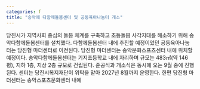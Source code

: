 ```yaml
---
categories: f
title: "송악에 다함께돌봄센터 및 공동육아나눔터 개소"
---
```

당진시가 지역사회 중심의 돌봄 체계를 구축하고 초등돌봄 사각지대를 해소하기 위해 송악다함께돌봄센터를 설치했다. 다함께돌봄센터 내에 추진할 예정이었던 공동육아나눔터는 당진형 마더센터로 이전된다. 당진형 마더센터는 송악문화스프츠센터 내에 위치할 예정이다. 송악다함께돌봄센터는 기지초등학교 내에 자리하며 규모는 483㎡(약 146평), 지하 1층, 지상 2층 규모로 건립된다. 준공식과 개소식은 동시에 오는 9월 중에 진행된다. 센터는 당진시복지재단이 위탁을 맡아 2027년 8월까지 운영한다. 한편 당진형 마더센터는 송악스포츠문화센터 내에